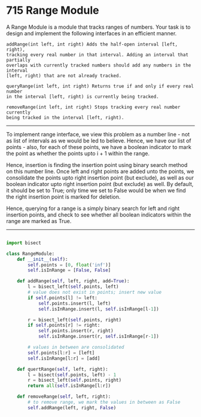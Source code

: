 # 715 Range Module

A Range Module is a module that tracks ranges of numbers. Your task is to
design and implement the following interfaces in an efficient manner.

```
addRange(int left, int right) Adds the half-open interval [left, right),
tracking every real number in that interval. Adding an interval that partially
overlaps with currently tracked numbers should add any numbers in the interval
[left, right) that are not already tracked.

queryRange(int left, int right) Returns true if and only if every real number
in the interval [left, right) is currently being tracked.

removeRange(int left, int right) Stops tracking every real number currently
being tracked in the interval [left, right).
```

---

To implement range interface, we view this problem as a number line - not as
list of intervals as we would be led to believe. Hence, we have our list of
points - also, for each of these points, we have a boolean indicator to mark
the point as whether the points upto i + 1 within the range.

Hence, insertion is finding the insertion point using binary search method on
this number line. Once left and right points are added unto the points, we
consolidate the points upto right insertion point (but exclude), as well as our
boolean indicator upto right insertion point (but exclude) as well. By default,
it should be set to True; only time we set to False would be when we find the
right insertion point is marked for deletion.

Hence, querying for a range is a simply binary search for left and right
insertion points, and check to see whether all boolean indicators within the
range are marked as True.

---

```python

import bisect

class RangeModule:
    def __init__(self):
        self.points = [0, float('inf')]
        self.isInRange = [False, False]

    def addRange(self, left, right, add=True):
        l = bisect_left(self.points, left)
        # value does not exist in points; insert new value
        if self.points[l] != left:
            self.points.insert(l, left)
            self.isInRange.insert(l, self.isInRange[l-1])

        r = bisect_left(self.points, right)
        if self.points[r] != right:
            self.points.insert(r, right)
            self.isInRange.insert(r, self.isInRange[r-1])

        # values in between are consolidated
        self.points[l:r] = [left]
        self.isInRange[l:r] = [add]

    def quertRange(self, left, right):
        l = bisect(self.points, left) - 1
        r = bisect_left(self.points, right)
        return all(self.isInRange[l:r])

    def removeRange(self, left, right):
        # to remove range, we mark the values in between as False
        self.addRange(left, right, False)
```
